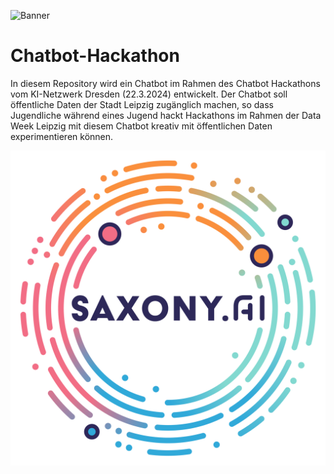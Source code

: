 ![Banner](https://github.com/nih23/Chatbot-Hackathon/blob/main/res/Banner.jpg?raw=true)

# Chatbot-Hackathon

In diesem Repository wird ein Chatbot im Rahmen des Chatbot Hackathons vom KI-Netzwerk Dresden (22.3.2024) entwickelt. Der Chatbot soll öffentliche Daten der Stadt Leipzig zugänglich machen, so dass Jugendliche während eines Jugend hackt Hackathons im Rahmen der Data Week Leipzig mit diesem Chatbot kreativ mit öffentlichen Daten experimentieren können.

![SaxAI Logo](https://github.com/nih23/Chatbot-Hackathon/blob/main/res/Logo_saxony-ai_dark.png?raw=true)